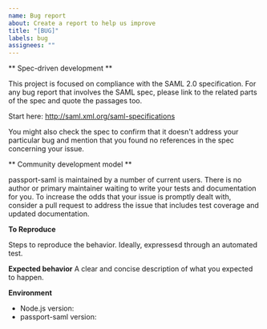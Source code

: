 ```yaml
---
name: Bug report
about: Create a report to help us improve
title: "[BUG]"
labels: bug
assignees: ""
---
```


<!--
Thanks for submitting a bug report or featureq request to help us improve.

If you have a support question about how to use the module, no one is monitoring the issues
to answer those. Consider posting on StackOverflow instead using the "passport-saml" tag.
-->

** Spec-driven development **

This project is focused on compliance with the SAML 2.0 specification. For any bug report that
involves the SAML spec, please link to the related parts of the spec and quote the passages too.

Start here: http://saml.xml.org/saml-specifications

You might also check the spec to confirm that it doesn't address your particular bug and mention
that you found no references in the spec concerning your issue.

** Community development model **

passport-saml is maintained by a number of current users. There is no author or primary maintainer
waiting to write your tests and documentation for you. To increase the odds that your issue
is promptly dealt with, consider a pull request to address the issue that includes test coverage
and updated documentation.

**To Reproduce**

Steps to reproduce the behavior. Ideally, expressesd through an automated test.

**Expected behavior**
A clear and concise description of what you expected to happen.

**Environment**

- Node.js version:
- passport-saml version:
